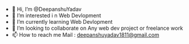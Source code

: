 - 👋 Hi, I’m @DeepanshuYadav
- 👀 I’m interested i n Web Devlopment
- 🌱 I’m currently learning Web Devlopment 
- 💞️ I’m looking to  collaborate  on Any web  dev project or freelance work
- 📫 How to reach me Mail    :       deepanshuyadav1811@gmail.com  

<!---
Deepanshuyadav05/Deepanshuyadav05 is a ✨ special ✨ repository because its `README.md` (this file) appears on your GitHub profile.
You can click the Preview link to take a look at your changes.
--->
